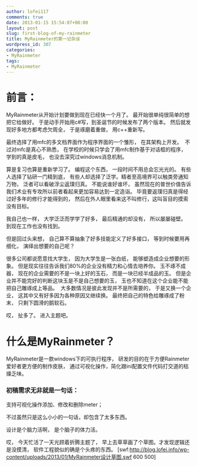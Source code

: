 ```yaml
---
author: lofei117
comments: true
date: 2013-01-15 15:54:07+00:00
layout: post
slug: first-blog-of-my-rainmeter
title: MyRainmeter的第一记杂谈
wordpress_id: 307
categories:
- MyRainmeter
tags:
- MyRainmeter
---
```


# 前言：


MyRainmeter从开始计划要做到现在已经快一个月了。 最开始很单纯很简单的想把它给做好。 于是动手开始用c#写，到圣诞节的时候发布了两个版本。 然后就发现好多地方都考虑欠周全， 于是琢磨着重做， 用c++重新写。

最终选择了用mfc的多文档界面作为程序界面的一个雏形， 在其架构上开发。  不过对mfc是真心不熟悉， 在学校的时候只学会了用mfc制作基于对话框的程序， 学到的真是皮毛， 也没去深究过windows消息机制。

算是复习也算是重新学习了。 编程这个东西， 一段时间不用总会忘光光的。 有些人选择了钻研一门精到底， 有些人却选择了泛学。精者至高境界可以触类旁通知万物， 泛者可以看破浮尘返璞归真。 不能说谁好谁坏， 虽然现在的普世价值告诉我们术业有专攻所以前者看起来更加容易达到一定造诣。 毕竟要返璞归真是得经过好多年的修行才能得到的， 然后在外人眼里看来这不叫修行，这叫盲目的摸索没有目标。

我自己也一样， 大学泛泛而学学了好多， 最后精通的却没有， 所以屡屡碰壁。 到现在工作也没有找到。

但是回过头来想， 自己算不算抽象了好多技能定义了好多接口， 等到时候要用再细化， 演绎出想要的自己呢？

很多公司都说愿意找大学生， 因为大学生是一张白纸， 能够塑造成企业想要的形象。 但是现实往往告诉我们80%的企业没有精力和心情去培养你。 玉不琢不成器， 现在的企业需要的不是一块上好的玉石， 而是一块已经半成品的玉。 但是企业并不能完好的判断这块玉是不是自己想要的玉， 玉也不知道在这个企业能不能把自己雕琢成上等品。  大多数情况是彼此发现并不是所需要的， 于是又换一个企业， 这其中又有好多因为各种原因又继续换。 最终把自己的特色给雕琢成了粉末， 只剩下圆滑的鹅软石。

哎， 扯多了。 进入主题吧。




# 什么是MyRainmeter？


MyRainmeter是一款windows下的可执行程序， 研发的目的在于方便Rainmeter爱好者更方便的制作皮肤， 通过可视化操作，简化跟ini配置文件代码打交道的枯燥乏味。




### 初稿需求无非就是一句话：


支持可视化操作添加、修改和删除meter；



不过虽然只是这么小小的一句话，却包含了太多东西。

设计是个脑力活啊， 是个脑子的体力活。



哎， 今天忙活了一天光顾着折腾主题了， 早上去草草画了个草图。才发现逻辑还是没摸清， 软件工程貌似的确是个头疼的东西。
[swf:http://blog.lofei.info/wp-content/uploads/2013/01/MyRainmeter设计草图.swf 600 500]

